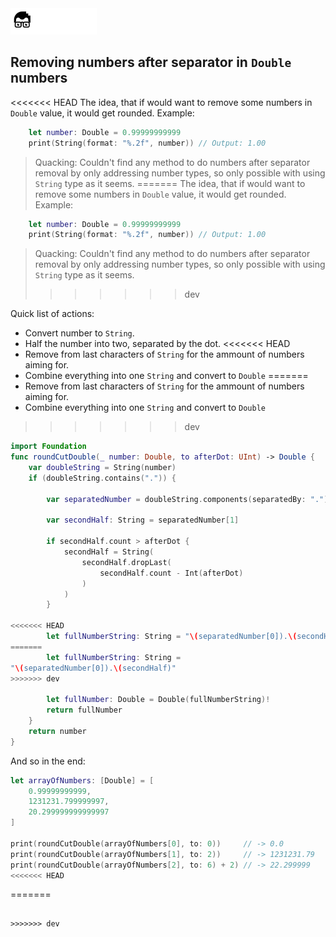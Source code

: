 <a href="../../README.md">
<img src="../../.readme/assets/codeacademy-white.svg" height="42">
</a>

## Removing numbers after separator in <code>Double</code> numbers
<<<<<<< HEAD
The idea, that if would want to remove some numbers in <code>Double</code> value, it would get rounded. Example: 
```swift
	let number: Double = 0.99999999999
	print(String(format: "%.2f", number)) // Output: 1.00
```

> Quacking: Couldn't find any method to do numbers after separator removal by only addressing number types, so only possible with using <code>String</code> type as it seems.
=======
The idea, that if would want to remove some numbers in <code>Double</code> 
value, it would get rounded. Example: 
```swift
    let number: Double = 0.99999999999
    print(String(format: "%.2f", number)) // Output: 1.00
```

> Quacking: Couldn't find any method to do numbers after separator removal 
by only addressing number types, so only possible with using 
<code>String</code> type as it seems.
>>>>>>> dev

Quick list of actions:
- Convert number to <code>String</code>.
- Half the number into two, separated by the dot.
<<<<<<< HEAD
- Remove from last characters of <code>String</code> for the ammount of numbers aiming for.
- Combine everything into one <code>String</code> and convert to <code>Double</code>
=======
- Remove from last characters of <code>String</code> for the ammount of 
numbers aiming for.
- Combine everything into one <code>String</code> and convert to 
<code>Double</code>
>>>>>>> dev

```swift
import Foundation
func roundCutDouble(_ number: Double, to afterDot: UInt) -> Double {
    var doubleString = String(number)
    if (doubleString.contains(".")) {
        
        var separatedNumber = doubleString.components(separatedBy: ".")
        
        var secondHalf: String = separatedNumber[1]
        
        if secondHalf.count > afterDot {
            secondHalf = String(
                secondHalf.dropLast(
                    secondHalf.count - Int(afterDot)
                )
            )
        }
        
<<<<<<< HEAD
        let fullNumberString: String = "\(separatedNumber[0]).\(secondHalf)"
=======
        let fullNumberString: String = 
"\(separatedNumber[0]).\(secondHalf)"
>>>>>>> dev
        
        let fullNumber: Double = Double(fullNumberString)!
        return fullNumber
    }
    return number
}

```

And so in the end:
```swift
let arrayOfNumbers: [Double] = [
    0.99999999999,
    1231231.799999997,
    20.299999999999997
]

print(roundCutDouble(arrayOfNumbers[0], to: 0))     // -> 0.0
print(roundCutDouble(arrayOfNumbers[1], to: 2))     // -> 1231231.79
print(roundCutDouble(arrayOfNumbers[2], to: 6) + 2) // -> 22.299999
<<<<<<< HEAD
```
=======
```

>>>>>>> dev
